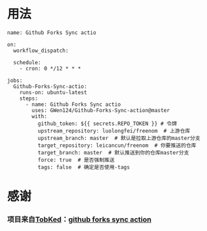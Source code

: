 # 用法

```
name: Github Forks Sync actio 

on:
  workflow_dispatch:
  
  schedule:
    - cron: 0 */12 * * *
	
jobs:
  Github-Forks-Sync-actio:
    runs-on: ubuntu-latest
    steps:
      - name: Github Forks Sync actio
        uses: GWen124/Github-Forks-Sync-action@master
        with:
          github_token: ${{ secrets.REPO_TOKEN }} # 令牌
          upstream_repository: luolongfei/freenom  # 上游仓库
          upstream_branch: master  # 默认是拉取上游仓库的master分支
          target_repository: leicancun/freenom  # 你要推送的仓库
          target_branch: master  # 默认推送到你的仓库master分支
          force: true  # 是否强制推送
          tags: false  # 确定是否使用-tags
```

# 感谢
### 项目来自<a href="https://github.com/TobKed">TobKed</a>：<a href="https://github.com/TobKed/github-forks-sync-action">github forks sync action</a>